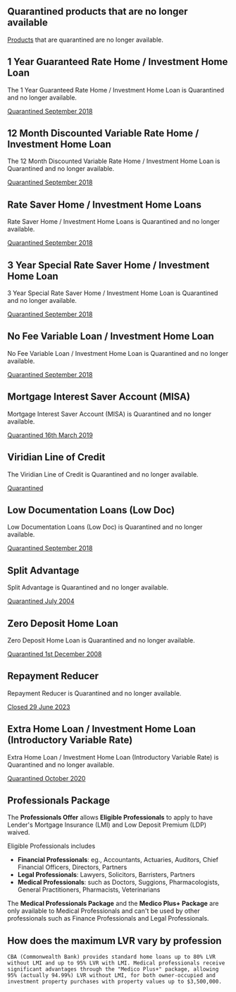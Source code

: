 ## Quarantined products that are no longer available

[Products](https://www.commbroker.com.au/Net/Documentum/products/home-loan-products/quarantined-products/home-loans.aspx) that are quarantined are no longer available.


## 1 Year Guaranteed Rate Home / Investment Home Loan 
The 1 Year Guaranteed Rate Home / Investment Home Loan is Quarantined and no longer available.

[Quarantined September 2018](https://www.commbroker.com.au/Net/Documentum/products/home-loan-products/quarantined-products/1-year.aspx)


## 12 Month Discounted Variable Rate Home / Investment Home Loan 
The  12 Month Discounted Variable Rate Home / Investment Home Loan  is Quarantined and no longer available.

[Quarantined September 2018](https://www.commbroker.com.au/Net/Documentum/products/home-loan-products/quarantined-products/12-month-discounted.aspx)


## Rate Saver Home / Investment Home Loans 
Rate Saver Home / Investment Home Loans is Quarantined and no longer available.

[Quarantined September 2018](https://www.commbroker.com.au/Net/Documentum/products/home-loan-products/quarantined-products/rate-saver.aspx)

## 3 Year Special Rate Saver Home / Investment Home Loan 
3 Year Special Rate Saver Home / Investment Home Loan is Quarantined and no longer available.

[Quarantined September 2018](https://www.commbroker.com.au/Net/Documentum/products/home-loan-products/quarantined-products/3-year-rate-saver.aspx)


## No Fee Variable Loan / Investment Home Loan 
No Fee Variable Loan / Investment Home Loan is Quarantined and no longer available.

[Quarantined September 2018](https://www.commbroker.com.au/Net/Documentum/products/home-loan-products/quarantined-products/no-fee-variable.aspx)


## Mortgage Interest Saver Account (MISA)
Mortgage Interest Saver Account (MISA) is Quarantined and no longer available.

[Quarantined 16th March 2019](https://www.commbroker.com.au/Net/Documentum/products/home-loan-products/quarantined-products/misa.aspx)

## Viridian Line of Credit
The Viridian Line of Credit is Quarantined and no longer available. 

[Quarantined](https://www.commbroker.com.au/Net/Documentum/products/home-loan-products/quarantined-products/line-of-credit-p0t0.aspx)

 

## Low Documentation Loans (Low Doc)
Low Documentation Loans (Low Doc) is Quarantined and no longer available.

[Quarantined September 2018](https://www.commbroker.com.au/Net/Documentum/products/home-loan-products/)


## Split Advantage
Split Advantage is Quarantined and no longer available.

[Quarantined July 2004](https://www.commbroker.com.au/Net/Documentum/products/home-loan-products/) 


## Zero Deposit Home Loan
Zero Deposit Home Loan is Quarantined and no longer available.

[Quarantined 1st December 2008](https://www.commbroker.com.au/Net/Documentum/products/home-loan-products/quarantined-products/zero-deposit-home-loans.aspx)


## Repayment Reducer 
Repayment Reducer is Quarantined and no longer available.

[Closed 29 June 2023](https://www.commbroker.com.au/Net/Documentum/products/home-loan-products/quarantined-products/repaymentreducer.aspx)

## Extra Home Loan / Investment Home Loan (Introductory Variable Rate) 
Extra Home Loan / Investment Home Loan (Introductory Variable Rate) is Quarantined and no longer available.

[Quarantined October 2020](https://www.commbroker.com.au/Net/Documentum/products/home-loan-products/quarantined-products/ehir.aspx)

## Professionals Package
The **Professionals Offer** allows **Eligible Professionals** to apply to have Lender's Mortgage Insurance (LMI) and Low Deposit Premium (LDP)  waived.

Eligible Professionals includes
- **Financial Professionals**: eg., Accountants, Actuaries, Auditors, Chief Financial Officers, Directors, Partners
- **Legal Professionals**: Lawyers, Solicitors, Barristers, Partners
- **Medical Professionals**:  such as Doctors, Suggions, Pharmacologists, General Practitioners, Pharmacists, Veterinarians

The  **Medical Professionals Package** and the **Medico Plus+ Package** are only available to Medical Professionals and can't be used by other professionals such as Finance Professionals and Legal Professionals.

## How does the maximum LVR vary by profession 

    CBA (Commonwealth Bank) provides standard home loans up to 80% LVR without LMI and up to 95% LVR with LMI. Medical professionals receive significant advantages through the "Medico Plus+" package, allowing 95% (actually 94.99%) LVR without LMI, for both owner-occupied and investment property purchases with property values up to $3,500,000. 